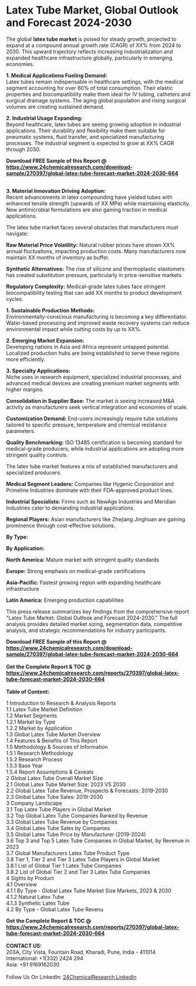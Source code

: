 <h1>Latex Tube Market, Global Outlook and Forecast 2024-2030</h1><p>The global <strong>latex tube market</strong> is poised for steady growth, projected to expand at a compound annual growth rate (CAGR) of XX% from 2024 to 2030. This upward trajectory reflects increasing industrialization and expanded healthcare infrastructure globally, particularly in emerging economies.</p><p><strong>1. Medical Applications Fueling Demand:</strong><br>
Latex tubes remain indispensable in healthcare settings, with the medical segment accounting for over 60% of total consumption. Their elastic properties and biocompatibility make them ideal for IV tubing, catheters and surgical drainage systems. The aging global population and rising surgical volumes are creating sustained demand.</p><p><strong>2. Industrial Usage Expanding:</strong><br>
Beyond healthcare, latex tubes are seeing growing adoption in industrial applications. Their durability and flexibility make them suitable for pneumatic systems, fluid transfer, and specialized manufacturing processes. The industrial segment is expected to grow at XX% CAGR through 2030.</p><div><b>Download FREE Sample of this Report @ 
            <a href="https://www.24chemicalresearch.com/download-sample/270397/global-latex-tube-forecast-market-2024-2030-664">
            https://www.24chemicalresearch.com/download-sample/270397/global-latex-tube-forecast-market-2024-2030-664</a></b></div><br><p><strong>3. Material Innovation Driving Adoption:</strong><br>
Recent advancements in latex compounding have yielded tubes with enhanced tensile strength (upwards of XX MPa) while maintaining elasticity. New antimicrobial formulations are also gaining traction in medical applications.</p><p>The latex tube market faces several obstacles that manufacturers must navigate:</p><p><strong>Raw Material Price Volatility:</strong> Natural rubber prices have shown XX% annual fluctuations, impacting production costs. Many manufacturers now maintain XX months of inventory as buffer.</p><p><strong>Synthetic Alternatives:</strong> The rise of silicone and thermoplastic elastomers has created substitution pressure, particularly in price-sensitive markets.</p><p><strong>Regulatory Complexity:</strong> Medical-grade latex tubes face stringent biocompatibility testing that can add XX months to product development cycles.</p><p><strong>1. Sustainable Production Methods:</strong><br>
Environmentally-conscious manufacturing is becoming a key differentiator. Water-based processing and improved waste recovery systems can reduce environmental impact while cutting costs by up to XX%.</p><p><strong>2. Emerging Market Expansion:</strong><br>
Developing nations in Asia and Africa represent untapped potential. Localized production hubs are being established to serve these regions more efficiently.</p><p><strong>3. Specialty Applications:</strong><br>
Niche uses in research equipment, specialized industrial processes, and advanced medical devices are creating premium market segments with higher margins.</p><p><strong>Consolidation in Supplier Base:</strong> The market is seeing increased M&amp;A activity as manufacturers seek vertical integration and economies of scale.</p><p><strong>Customization Demand:</strong> End-users increasingly require tube solutions tailored to specific pressure, temperature and chemical resistance parameters.</p><p><strong>Quality Benchmarking:</strong> ISO 13485 certification is becoming standard for medical-grade producers, while industrial applications are adopting more stringent quality controls.</p><p>The latex tube market features a mix of established manufacturers and specialized producers:</p><p><strong>Medical Segment Leaders:</strong> Companies like Hygenic Corporation and Primeline Industries dominate with their FDA-approved product lines.</p><p><strong>Industrial Specialists:</strong> Firms such as NewAge Industries and Meridian Industries cater to demanding industrial applications.</p><p><strong>Regional Players:</strong> Asian manufacturers like Zhejiang Jinghuan are gaining prominence through cost-effective solutions.</p><p><strong>By Type:</strong></p><p><strong>By Application:</strong></p><p><strong>North America:</strong> Mature market with stringent quality standards</p><p><strong>Europe:</strong> Strong emphasis on medical-grade certifications</p><p><strong>Asia-Pacific:</strong> Fastest growing region with expanding healthcare infrastructure</p><p><strong>Latin America:</strong> Emerging production capabilities</p><p>This press release summarizes key findings from the comprehensive report "Latex Tube Market: Global Outlook and Forecast 2024-2030." The full analysis provides detailed market sizing, segmentation data, competitive analysis, and strategic recommendations for industry participants.</p><div><b>Download FREE Sample of this Report @ 
            <a href="https://www.24chemicalresearch.com/download-sample/270397/global-latex-tube-forecast-market-2024-2030-664">
            https://www.24chemicalresearch.com/download-sample/270397/global-latex-tube-forecast-market-2024-2030-664</a></b></div><br><div><b>Get the Complete Report & TOC @ 
            <a href="https://www.24chemicalresearch.com/reports/270397/global-latex-tube-forecast-market-2024-2030-664">
            https://www.24chemicalresearch.com/reports/270397/global-latex-tube-forecast-market-2024-2030-664</a></b></div><br>
            <b>Table of Content:</b><p>1 Introduction to Research & Analysis Reports<br />
    1.1 Latex Tube Market Definition<br />
    1.2 Market Segments<br />
        1.2.1 Market by Type<br />
        1.2.2 Market by Application<br />
    1.3 Global Latex Tube Market Overview<br />
    1.4 Features & Benefits of This Report<br />
    1.5 Methodology & Sources of Information<br />
        1.5.1 Research Methodology<br />
        1.5.2 Research Process<br />
        1.5.3 Base Year<br />
        1.5.4 Report Assumptions & Caveats<br />
2 Global Latex Tube Overall Market Size<br />
    2.1 Global Latex Tube Market Size: 2023 VS 2030<br />
    2.2 Global Latex Tube Revenue, Prospects & Forecasts: 2019-2030<br />
    2.3 Global Latex Tube Sales: 2019-2030<br />
3 Company Landscape<br />
    3.1 Top Latex Tube Players in Global Market<br />
    3.2 Top Global Latex Tube Companies Ranked by Revenue<br />
    3.3 Global Latex Tube Revenue by Companies<br />
    3.4 Global Latex Tube Sales by Companies<br />
    3.5 Global Latex Tube Price by Manufacturer (2019-2024)<br />
    3.6 Top 3 and Top 5 Latex Tube Companies in Global Market, by Revenue in 2023<br />
    3.7 Global Manufacturers Latex Tube Product Type<br />
    3.8 Tier 1, Tier 2 and Tier 3 Latex Tube Players in Global Market<br />
        3.8.1 List of Global Tier 1 Latex Tube Companies<br />
        3.8.2 List of Global Tier 2 and Tier 3 Latex Tube Companies<br />
4 Sights by Product<br />
    4.1 Overview<br />
        4.1.1 By Type - Global Latex Tube Market Size Markets, 2023 & 2030<br />
        4.1.2 Natural Latex Tube<br />
        4.1.3 Synthetic Latex Tube<br />
    4.2 By Type - Global Latex Tube Revenu</p><div><b>Get the Complete Report & TOC @ 
            <a href="https://www.24chemicalresearch.com/reports/270397/global-latex-tube-forecast-market-2024-2030-664">
            https://www.24chemicalresearch.com/reports/270397/global-latex-tube-forecast-market-2024-2030-664</a></b></div><br><b>CONTACT US:</b><br>
            203A, City Vista, Fountain Road, Kharadi, Pune, India - 411014<br>
            International: +1(332) 2424 294<br>
            Asia: +91 9169162030 <br><br>
            Follow Us On LinkedIn: <a href="https://www.linkedin.com/company/24chemicalresearch/">24ChemicalResearch LinkedIn</a>